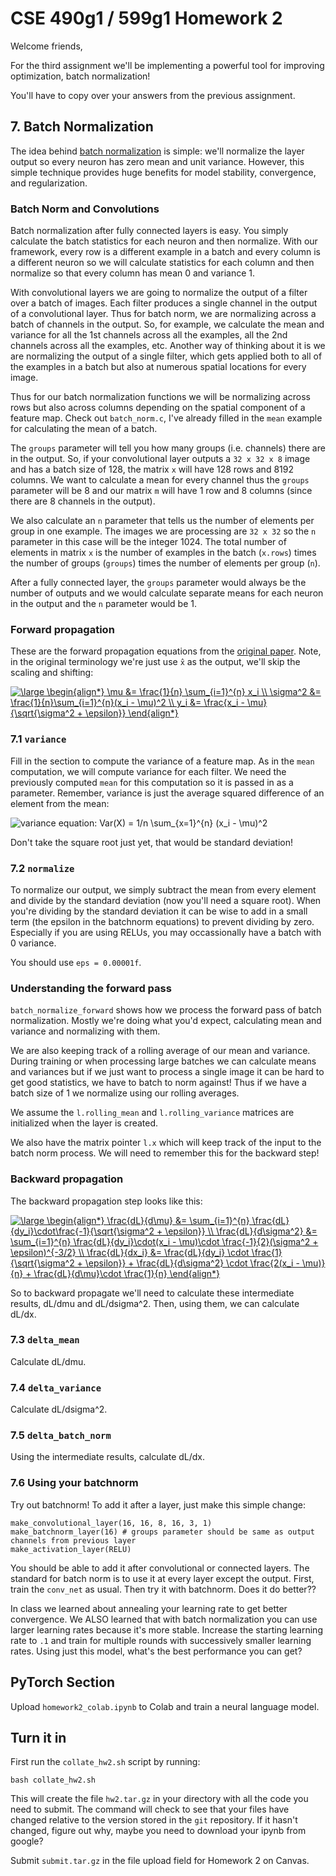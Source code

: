 # CSE 490g1 / 599g1 Homework 2 #

Welcome friends,

For the third assignment we'll be implementing a powerful tool for improving optimization, batch normalization!

You'll have to copy over your answers from the previous assignment.

## 7. Batch Normalization ##

The idea behind [batch normalization](https://arxiv.org/pdf/1502.03167.pdf) is simple: we'll normalize the layer output so every neuron has zero mean and unit variance. However, this simple technique provides huge benefits for model stability, convergence, and regularization.

### Batch Norm and Convolutions ###

Batch normalization after fully connected layers is easy. You simply calculate the batch statistics for each neuron and then normalize. With our framework, every row is a different example in a batch and every column is a different neuron so we will calculate statistics for each column and then normalize so that every column has mean 0 and variance 1.

With convolutional layers we are going to normalize the output of a filter over a batch of images. Each filter produces a single channel in the output of a convolutional layer. Thus for batch norm, we are normalizing across a batch of channels in the output. So, for example, we calculate the mean and variance for all the 1st channels across all the examples, all the 2nd channels across all the examples, etc. Another way of thinking about it is we are normalizing the output of a single filter, which gets applied both to all of the examples in a batch but also at numerous spatial locations for every image.

Thus for our batch normalization functions we will be normalizing across rows but also across columns depending on the spatial component of a feature map. Check out `batch_norm.c`, I've already filled in the `mean` example for calculating the mean of a batch.

The `groups` parameter will tell you how many groups (i.e. channels) there are in the output. So, if your convolutional layer outputs a `32 x 32 x 8` image and has a batch size of 128, the matrix `x` will have 128 rows and 8192 columns. We want to calculate a mean for every channel thus the `groups` parameter will be 8 and our matrix `m` will have 1 row and 8 columns (since there are 8 channels in the output).

We also calculate an `n` parameter that tells us the number of elements per group in one example. The images we are processing are `32 x 32` so the `n` parameter in this case will be the integer 1024. The total number of elements in matrix `x` is the number of examples in the batch (`x.rows`) times the number of groups (`groups`) times the number of elements per group (`n`).

After a fully connected layer, the `groups` parameter would always be the number of outputs and we would calculate separate means for each neuron in the output and the `n` parameter would be 1.

### Forward propagation ###

These are the forward propagation equations from the [original paper](https://arxiv.org/abs/1502.03167). Note, in the original terminology we're just use `x̂` as the output, we'll skip the scaling and shifting:

<a href="https://www.codecogs.com/eqnedit.php?latex=\dpi{200}&space;\large&space;\begin{align*}&space;\mu&space;&=&space;\frac{1}{n}&space;\sum_{i=1}^{n}&space;x_i&space;\\&space;\sigma^2&space;&=&space;\frac{1}{n}\sum_{i=1}^{n}(x_i&space;-&space;\mu)^2&space;\\&space;y_i&space;&=&space;\frac{x_i&space;-&space;\mu}{\sqrt{\sigma^2&space;&plus;&space;\epsilon}}&space;\end{align*}" target="_blank"><img src="https://latex.codecogs.com/svg.latex?\dpi{200}&space;\large&space;\begin{align*}&space;\mu&space;&=&space;\frac{1}{n}&space;\sum_{i=1}^{n}&space;x_i&space;\\&space;\sigma^2&space;&=&space;\frac{1}{n}\sum_{i=1}^{n}(x_i&space;-&space;\mu)^2&space;\\&space;y_i&space;&=&space;\frac{x_i&space;-&space;\mu}{\sqrt{\sigma^2&space;&plus;&space;\epsilon}}&space;\end{align*}" title="\large \begin{align*} \mu &= \frac{1}{n} \sum_{i=1}^{n} x_i \\ \sigma^2 &= \frac{1}{n}\sum_{i=1}^{n}(x_i - \mu)^2 \\ y_i &= \frac{x_i - \mu}{\sqrt{\sigma^2 + \epsilon}} \end{align*}" /></a>

### 7.1 `variance` ###

Fill in the section to compute the variance of a feature map. As in the `mean` computation, we will compute variance for each filter. We need the previously computed `mean` for this computation so it is passed in as a parameter. Remember, variance is just the average squared difference of an element from the mean:

![variance equation: Var(X) = 1/n \sum_{x=1}^{n} (x_i - \mu)^2](https://wikimedia.org/api/rest_v1/media/math/render/svg/0c5c6e7bbd52e69c29e2d5cfe21989313aba55d4)

Don't take the square root just yet, that would be standard deviation!

### 7.2 `normalize` ###

To normalize our output, we simply subtract the mean from every element and divide by the standard deviation (now you'll need a square root). When you're dividing by the standard deviation it can be wise to add in a small term (the epsilon in the batchnorm equations) to prevent dividing by zero. Especially if you are using RELUs, you may occassionally have a batch with 0 variance.

You should use `eps = 0.00001f`.

### Understanding the forward pass ###

`batch_normalize_forward` shows how we process the forward pass of batch normalization. Mostly we're doing what you'd expect, calculating mean and variance and normalizing with them.

We are also keeping track of a rolling average of our mean and variance. During training or when processing large batches we can calculate means and variances but if we just want to process a single image it can be hard to get good statistics, we have to batch to norm against! Thus if we have a batch size of 1 we normalize using our rolling averages.

We assume the `l.rolling_mean` and `l.rolling_variance` matrices are initialized when the layer is created.

We also have the matrix pointer `l.x` which will keep track of the input to the batch norm process. We will need to remember this for the backward step!

### Backward propagation ###

The backward propagation step looks like this:

<a href="https://www.codecogs.com/eqnedit.php?latex=\large&space;\begin{align*}&space;\frac{dL}{d\mu}&space;&=&space;\sum_{i=1}^{n}&space;\frac{dL}{dy_i}\cdot\frac{-1}{\sqrt{\sigma^2&space;&plus;&space;\epsilon}}&space;\\&space;\frac{dL}{d\sigma^2}&space;&=&space;\sum_{i=1}^{n}&space;\frac{dL}{dy_i}\cdot(x_i&space;-&space;\mu)\cdot&space;\frac{-1}{2}(\sigma^2&space;&plus;&space;\epsilon)^{-3/2}&space;\\&space;\frac{dL}{dx_i}&space;&=&space;\frac{dL}{dy_i}&space;\cdot&space;\frac{1}{\sqrt{\sigma^2&space;&plus;&space;\epsilon}}&space;&plus;&space;\frac{dL}{d\sigma^2}&space;\cdot&space;\frac{2(x_i&space;-&space;\mu)}{n}&space;&plus;&space;\frac{dL}{d\mu}\cdot&space;\frac{1}{n}&space;\end{align*}" target="_blank"><img src="https://latex.codecogs.com/svg.latex?\large&space;\begin{align*}&space;\frac{dL}{d\mu}&space;&=&space;\sum_{i=1}^{n}&space;\frac{dL}{dy_i}\cdot\frac{-1}{\sqrt{\sigma^2&space;&plus;&space;\epsilon}}&space;\\&space;\frac{dL}{d\sigma^2}&space;&=&space;\sum_{i=1}^{n}&space;\frac{dL}{dy_i}\cdot(x_i&space;-&space;\mu)\cdot&space;\frac{-1}{2}(\sigma^2&space;&plus;&space;\epsilon)^{-3/2}&space;\\&space;\frac{dL}{dx_i}&space;&=&space;\frac{dL}{dy_i}&space;\cdot&space;\frac{1}{\sqrt{\sigma^2&space;&plus;&space;\epsilon}}&space;&plus;&space;\frac{dL}{d\sigma^2}&space;\cdot&space;\frac{2(x_i&space;-&space;\mu)}{n}&space;&plus;&space;\frac{dL}{d\mu}\cdot&space;\frac{1}{n}&space;\end{align*}" title="\large \begin{align*} \frac{dL}{d\mu} &= \sum_{i=1}^{n} \frac{dL}{dy_i}\cdot\frac{-1}{\sqrt{\sigma^2 + \epsilon}} \\ \frac{dL}{d\sigma^2} &= \sum_{i=1}^{n} \frac{dL}{dy_i}\cdot(x_i - \mu)\cdot \frac{-1}{2}(\sigma^2 + \epsilon)^{-3/2} \\ \frac{dL}{dx_i} &= \frac{dL}{dy_i} \cdot \frac{1}{\sqrt{\sigma^2 + \epsilon}} + \frac{dL}{d\sigma^2} \cdot \frac{2(x_i - \mu)}{n} + \frac{dL}{d\mu}\cdot \frac{1}{n} \end{align*}" /></a>

So to backward propagate we'll need to calculate these intermediate results, dL/dmu and dL/dsigma^2. Then, using them, we can calculate dL/dx.

### 7.3 `delta_mean` ###

Calculate dL/dmu.

### 7.4 `delta_variance` ###

Calculate dL/dsigma^2.

### 7.5 `delta_batch_norm` ###

Using the intermediate results, calculate dL/dx.

### 7.6 Using your batchnorm ###

Try out batchnorm! To add it after a layer, just make this simple change:

    make_convolutional_layer(16, 16, 8, 16, 3, 1)
    make_batchnorm_layer(16) # groups parameter should be same as output channels from previous layer
    make_activation_layer(RELU)

You should be able to add it after convolutional or connected layers. The standard for batch norm is to use it at every layer except the output. First, train the `conv_net` as usual. Then try it with batchnorm. Does it do better??

In class we learned about annealing your learning rate to get better convergence. We ALSO learned that with batch normalization you can use larger learning rates because it's more stable. Increase the starting learning rate to `.1` and train for multiple rounds with successively smaller learning rates. Using just this model, what's the best performance you can get?

## PyTorch Section ##

Upload `homework2_colab.ipynb` to Colab and train a neural language model.

## Turn it in ##

First run the `collate_hw2.sh` script by running:

    bash collate_hw2.sh
    
This will create the file `hw2.tar.gz` in your directory with all the code you need to submit. The command will check to see that your files have changed relative to the version stored in the `git` repository. If it hasn't changed, figure out why, maybe you need to download your ipynb from google?

Submit `submit.tar.gz` in the file upload field for Homework 2 on Canvas.

